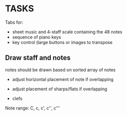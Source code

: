 # TASKS

Tabs for:
* sheet music and 4-staff scale containing the 48 notes
* sequence of piano keys
* key control (large buttons or images to transpose

## Draw staff and notes

notes should be drawn based on sorted array of notes
* adjust horizontal placement of note if overlapping
* adjust placement of sharps/flats if overlapping

* clefs

Note range: C, c, c', c'', c'''

